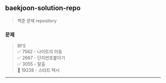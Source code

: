 ## baekjoon-solution-repo
>백준 문제 repository

### 문제
>BFS\
>✅ 7562  - 나이트의 이동\
>✅ 2667  - 단지번호붙이기\
>✅ 3055  - 탈출\
>🔁 19238 - 스타트 택시
---